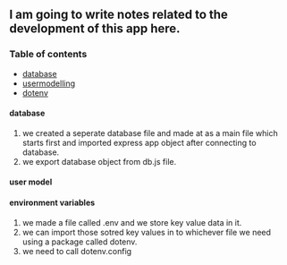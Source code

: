 ## I am going to write notes related to the development of this app here.
### Table of contents
- [database](#database)
- [usermodelling](#user-model)
- [dotenv](#environment-variables)

#### database
1. we created a seperate database file and made at as a main file which starts first and imported express app object after connecting to database.
2. we export database object from db.js file.


#### user model


#### environment variables
1. we made a file called .env and we store key value data in it.
2. we can import those sotred key values in to whichever file we need using a package called dotenv.
3. we need to call dotenv.config